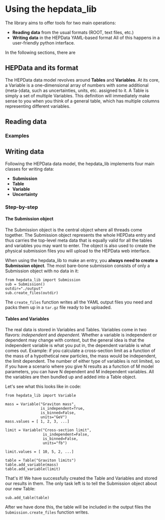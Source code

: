 # Using the hepdata_lib
The library aims to offer tools for two main operations:
* **Reading data** from the usual formats (ROOT, text files, etc.)
* **Writing data** in the HEPData YAML-based format
All of this happens in a user-friendly python interface.

In the following sections, there are

## HEPData and its format

The HEPData data model revolves around **Tables** and **Variables**. At its core, a Variable is a one-dimensional array of numbers with some additional (meta-)data, such as uncertainties, units, etc. assigned to it. A Table is simply a set of multiple Variables. This definition will immediately make sense to you when you think of a general table, which has multiple columns representing different variables.



## Reading data

### Examples

## Writing data
Following the HEPData data model, the hepdata_lib implements four main classes for writing data:
* **Submission**
* **Table**
* **Variable**
* **Uncertainty**

### Step-by-step
#### The Submission object
The Submission object is the central object where all threads come together. The Submission object represents the whole HEPData entry and thus carries the top-level meta data that is equally valid for all the tables and variables you may want to enter. The object is also used to create the physical submission files you will upload to the HEPData web interface.

When using the hepdata_lib to make an entry, you **always need to create a Submission object**.
The most bare-bone submission consists of only a Submission object with no data in it:
```
from hepdata_lib import Submission
sub = Submission()
outdir="./output"
sub.create_files(outdir)
```
The `create_files` function writes all the YAML output files you need and packs them up in a `tar.gz` file ready to be uploaded.

#### Tables and Variables
The real data is stored in Variables and Tables. Variables come in two flavors: *independent* and *dependent*. Whether a variable is independent or dependent may change with context, but the general idea is that the independent variable is what you put in, the dependent variable is what comes out. Example: if you calculate a cross-section limit as a function of the mass of a hypothetical new particles, the mass would be independent, the limit dependent. The number of either type of variables is not limited, so if you have a scenario where you give N results as a function of M model parameters, you can have N dependent and M independent variables.
All the variables are then bundled up and added into a Table object.

Let's see what this looks like in code:

```
from hepdata_lib import Variable

mass = Variable("Graviton mass",
                is_independent=True,
                is_binned=False,
                units="GeV")
mass.values = [ 1, 2, 3, ...]

limit = Variable("Cross-section limit",
                 is_independent=False,
                 is_binned=False,
                 units="fb")

limit.values = [ 10, 5, 2, ...]

table = Table("Graviton limits")
table.add_variable(mass)
table.add_variable(limit)
```

That's it! We have successfully created the Table and Variables and stored our results in them. The only task left is to tell the Submission object about our new Table:

```
sub.add_table(table)
```

After we have done this, the table will be included in the output files the `Submission.create_files` function writes.


